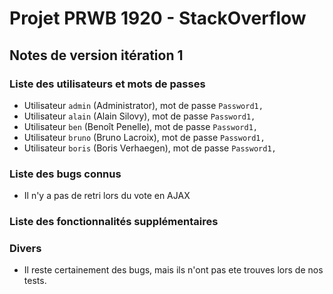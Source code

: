 # Projet PRWB 1920 - StackOverflow

## Notes de version itération 1 

### Liste des utilisateurs et mots de passes

  * Utilisateur `admin` (Administrator), mot de passe `Password1,`
  * Utilisateur `alain` (Alain Silovy), mot de passe `Password1,`
  * Utilisateur `ben` (Benoît Penelle), mot de passe `Password1,`
  * Utilisateur `bruno` (Bruno Lacroix), mot de passe `Password1,`
  * Utilisateur `boris` (Boris Verhaegen), mot de passe `Password1,`

### Liste des bugs connus

  * Il n'y a pas de retri lors du vote en AJAX

### Liste des fonctionnalités supplémentaires

### Divers

  * Il reste certainement des bugs, mais ils n'ont pas ete trouves lors de nos tests.
